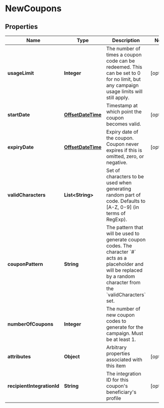 
# NewCoupons

## Properties
Name | Type | Description | Notes
------------ | ------------- | ------------- | -------------
**usageLimit** | **Integer** | The number of times a coupon code can be redeemed. This can be set to 0 for no limit, but any campaign usage limits will still apply.  |  [optional]
**startDate** | [**OffsetDateTime**](OffsetDateTime.md) | Timestamp at which point the coupon becomes valid. |  [optional]
**expiryDate** | [**OffsetDateTime**](OffsetDateTime.md) | Expiry date of the coupon. Coupon never expires if this is omitted, zero, or negative. |  [optional]
**validCharacters** | **List&lt;String&gt;** | Set of characters to be used when generating random part of code. Defaults to [A-Z, 0-9] (in terms of RegExp). | 
**couponPattern** | **String** | The pattern that will be used to generate coupon codes. The character &#x60;#&#x60; acts as a placeholder and will be replaced by a random character from the &#x60;validCharacters&#x60; set.  | 
**numberOfCoupons** | **Integer** | The number of new coupon codes to generate for the campaign. Must be at least 1. | 
**attributes** | **Object** | Arbitrary properties associated with this item |  [optional]
**recipientIntegrationId** | **String** | The integration ID for this coupon&#39;s beneficiary&#39;s profile |  [optional]



